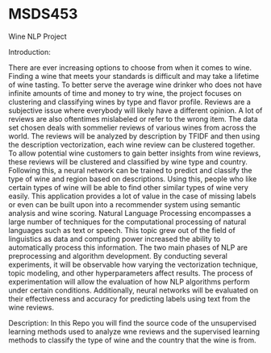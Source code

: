 # MSDS453
Wine NLP Project

Introduction:

  There are ever increasing options to choose from when it comes to wine. Finding a wine that meets your standards is difficult and may take a lifetime of wine tasting. To better serve the average wine drinker who does not have infinite amounts of time and money to try wine, the project focuses on clustering and classifying wines by type and flavor profile. 
  Reviews are a subjective issue where everybody will likely have a different opinion. A lot of reviews are also oftentimes mislabeled or refer to the wrong item. The data set chosen deals with sommelier reviews of various wines from across the world. The reviews will be analyzed by description by TFIDF and then using the description vectorization, each wine review can be clustered together. To allow potential wine customers to gain better insights from wine reviews,  these reviews will be clustered and classified by wine type and country. Following this, a neural network can be trained to predict and classify the type of wine and region based on descriptions. Using this, people who like certain types of wine will be able to find other similar types of wine very easily. This application provides a lot of value in the case of missing labels or even can be built upon into a recommender system using semantic analysis and wine scoring.
  Natural Language Processing encompasses a large number of techniques for the computational processing of natural languages such as text or speech. This topic grew out of the field of linguistics as data and computing power increased the ability to automatically process this information. The two main phases of NLP are preprocessing and algorithm development. 
    By conducting several experiments, it will be observable how varying the vectorization technique, topic modeling, and other hyperparameters affect results. The process of experimentation will allow the evaluation of how NLP algorithms perform under certain conditions. Additionally, neural networks will be evaluated on their effectiveness and accuracy for predicting labels using text from the wine reviews.

Description:
In this Repo you will find the source code of the unsupervised learning methods used to analyze wne reviews and the supervised learning methods to classify the type of wine and the country that the wine is from.
